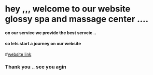 # hey ,,, welcome to our website glossy spa and massage center ....
#### on our service we provide the best servcie ..
#### so lets start a journey on our website 
#[website link](https://glossy-saloon-spa.web.app/)

### Thank you .. see you agin